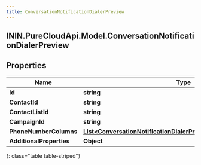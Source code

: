 ```yaml
---
title: ConversationNotificationDialerPreview
---
```

## ININ.PureCloudApi.Model.ConversationNotificationDialerPreview

## Properties

|Name | Type | Description | Notes|
|------------ | ------------- | ------------- | -------------|
| **Id** | **string** |  | [optional] |
| **ContactId** | **string** |  | [optional] |
| **ContactListId** | **string** |  | [optional] |
| **CampaignId** | **string** |  | [optional] |
| **PhoneNumberColumns** | [**List&lt;ConversationNotificationDialerPreviewPhoneNumberColumns&gt;**](ConversationNotificationDialerPreviewPhoneNumberColumns.html) |  | [optional] |
| **AdditionalProperties** | **Object** |  | [optional] |
{: class="table table-striped"}


